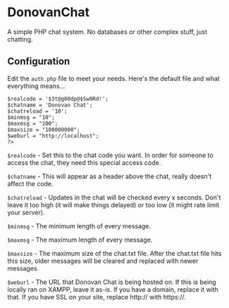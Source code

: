 # DonovanChat
A simple PHP chat system. No databases or other complex stuff, just chatting.
## Configuration
Edit the `auth.php` file to meet your needs. Here's the default file and what everything means...
```<?php 
$realcode = '$3t@g00dp@$Sw0Rd!'; 
$chatname = 'Donovan Chat'; 
$chatreload = '10'; 
$minmsg = "10"; 
$maxmsg = "100"; 
$maxsize = "100000000"; 
$weburl = "http://localhost";
?>
```

`$realcode` - Set this to the chat code you want. In order for someone to access the chat, they need this special access code.

`$chatname` - This will appear as a header above the chat, really doesn't affect the code.

`$chatreload` - Updates in the chat will be checked every x seconds. Don't leave it too high (it will make things delayed) or too low (it might rate limit your server).

`$minmsg` - The minimum length of every message.

`$maxmsg` - The maximum length of every message.

`$maxsize` - The maximum size of the chat.txt file. After the chat.txt file hits this size, older messages will be cleared and replaced with newer messages.

`$weburl` - The URL that Donovan Chat is being hosted on. If this is being locally ran on XAMPP, leave it as-is. If you have a domain, replace it with that. If you have SSL on your site, replace http:// with https://.
